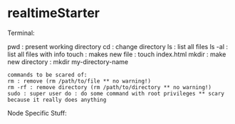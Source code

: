 # realtimeStarter

Terminal:

pwd : present working directory
cd : change directory
ls : list all files
ls -al : list all files with info
touch : makes new file : touch index.html
mkdir : make new directory : mkdir my-directory-name

    commands to be scared of:
    rm : remove (rm /path/to/file ** no warning!)
    rm -rf : remove directory (rm /path/to/directory ** no warning!)
    sudo : super user do : do some command with root privileges ** scary because it really does anything

Node Specific Stuff:
